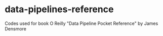 # data-pipelines-reference
Codes used for book O Reilly "Data Pipeline Pocket Reference" by James Densmore
